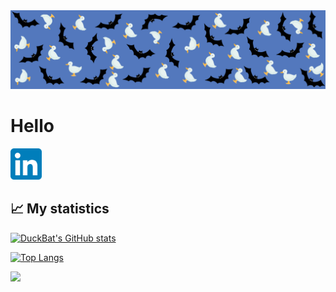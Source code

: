 <img src="/images/DuckBat GitHub banner.png" title="banner">

# Hello

<a href="https://www.linkedin.com/in/dangchan/">
    <img src="/icons/LinkedIn_icon.svg.png" style="width: 50px; height: 50px;" title="linkedin" >
</a>


## 📈 My statistics

[![DuckBat's GitHub stats](https://github-readme-stats.vercel.app/api?username=duckbat&show_icons=true&theme=transparent&rank_icon=github)](https://github.com/duckbat?tab=repositories)

[![Top Langs](https://github-readme-stats.vercel.app/api/top-langs/?username=duckbat&layout=donut&theme=transparent)](https://github.com/duckbat?tab=repositories)

![](https://komarev.com/ghpvc/?username=duckbat)
